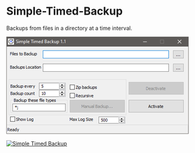# Simple-Timed-Backup
Backups from files in a directory at a time interval.

![ST Backup](https://github.com/mort65/simple-timed-backup/blob/master/Pic/ST%20Backup.png?raw=true)




<a href="https://www.moddb.com/mods/simple-timed-backup" title="View Simple Timed Backup on Mod DB" target="_blank"><img src="https://button.moddb.com/popularity/medium/mods/53257.png" alt="Simple Timed Backup" /></a>
